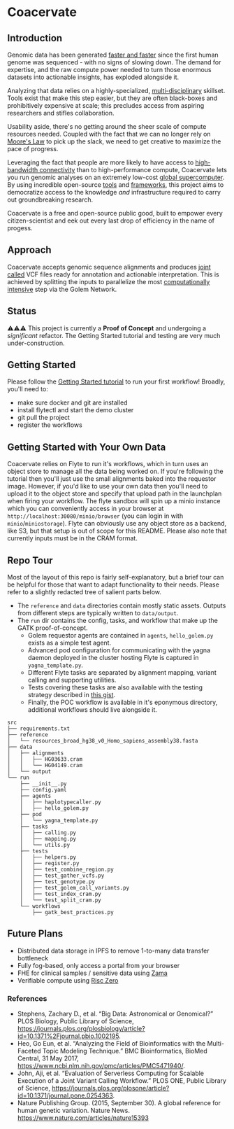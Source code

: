 # Coacervate

## Introduction

Genomic data has been generated [faster and faster](https://journals.plos.org/plosbiology/article?id=10.1371/journal.pbio.1002195) since the first human genome was sequenced - with no signs of slowing down. The demand for expertise, and the raw compute power needed to turn those enormous datasets into actionable insights, has exploded alongside it.

Analyzing that data relies on a highly-specialized, [multi-disciplinary](https://www.ncbi.nlm.nih.gov/pmc/articles/PMC5471940/) skillset. Tools exist that make this step easier, but they are often black-boxes and prohibitively expensive at scale; this precludes access from aspiring researchers and stifles collaboration.

Usability aside, there's no getting around the sheer scale of compute resources needed. Coupled with the fact that we can no longer rely on [Moore's Law](https://www.technologyreview.com/2016/05/13/245938/moores-law-is-dead-now-what/) to pick up the slack, we need to get creative to maximize the pace of progress.

Leveraging the fact that people are more likely to have access to [high-bandwidth connectivity](https://www.fiercetelecom.com/broadband/att-upgrades-its-fiber-network-offer-2-gig-5-gig-speeds) than to high-performance compute, Coacervate lets you run genomic analyses on an extremely low-cost [global supercomputer](https://www.golem.network). By using incredible open-source [tools](https://gatk.broadinstitute.org/hc/en-us) and [frameworks](https://flyte.org/), this project aims to democratize access to the knowledge _and_ infrastructure required to carry out groundbreaking research.

Coacervate is a free and open-source public good, built to empower every citizen-scientist and eek out every last drop of efficiency in the name of progess.

## Approach
Coacervate accepts genomic sequence alignments and produces [joint called](https://gatk.broadinstitute.org/hc/en-us/articles/360035890431-The-logic-of-joint-calling-for-germline-short-variants) VCF files ready for annotation and actionable interpretation. This is achieved by splitting the inputs to parallelize the most [computationally intensive](https://journals.plos.org/plosone/article?id=10.1371/journal.pone.0254363#pone-0254363-g003) step via the Golem Network. 

## Status
⚠️⚠️⚠️ This project is currently a **Proof of Concept** and undergoing a *significant* refactor. The Getting Started tutorial and testing are very much under-construction.

## Getting Started
Please follow the [Getting Started tutorial](getting_started.md) to run your first workflow! Broadly, you'll need to: 
- make sure docker and git are installed
- install flytectl and start the demo cluster
- git pull the project
- register the workflows

## Getting Started with Your Own Data
Coacervate relies on Flyte to run it's workflows, which in turn uses an object store to manage all the data being worked on. If you're following the tutorial then you'll just use the small alignments baked into the requestor image. However, if you'd like to use your own data then you'll need to upload it to the object store and specify that upload path in the launchplan when firing your workflow. The flyte sandbox will spin up a minio instance which you can conveniently access in your browser at `http://localhost:30080/minio/browser` (you can login in with `minio`/`miniostorage`). Flyte can obviously use any object store as a backend, like S3, but that setup is out of scope for this README. Please also note that currently inputs must be in the CRAM format. 

## Repo Tour
Most of the layout of this repo is fairly self-explanatory, but a brief tour can be helpful for those that want to adapt functionality to their needs. Please refer to a slightly redacted tree of salient parts below.
- The `reference` and `data` directories contain mostly static assets. Outputs from different steps are typically written to `data/output`.
- The `run` dir contains the config, tasks, and workflow that make up the GATK proof-of-concept.
   - Golem requestor agents are contained in `agents`, `hello_golem.py` exists as a simple test agent.
   - Advanced pod configuration for communicating with the yagna daemon deployed in the cluster hosting Flyte is captured in `yagna_template.py`.
   - Different Flyte tasks are separated by alignment mapping, variant calling and supporting utilities.
   - Tests covering these tasks are also available with the testing strategy described in [this gist](https://gist.github.com/pryce-turner/298ab8bb7f8bb7ee1b2507dc068c938e).
   - Finally, the POC workflow is available in it's eponymous directory, additional workflows should live alongside it.
```
src
├── requirements.txt
├── reference
│   └── resources_broad_hg38_v0_Homo_sapiens_assembly38.fasta
├── data
│   ├── alignments
│   │   ├── HG03633.cram
│   │   └── HG04149.cram
│   └── output
└── run
    ├── __init__.py
    ├── config.yaml
    ├── agents
    │   ├── haplotypecaller.py
    │   ├── hello_golem.py
    ├── pod
    │   └── yagna_template.py
    ├── tasks
    │   ├── calling.py
    │   ├── mapping.py
    │   └── utils.py
    ├── tests
    │   ├── helpers.py
    │   ├── register.py
    │   ├── test_combine_region.py
    │   ├── test_gather_vcfs.py
    │   ├── test_genotype.py
    │   ├── test_golem_call_variants.py
    │   ├── test_index_cram.py
    │   └── test_split_cram.py
    └── workflows
        ├── gatk_best_practices.py
```

## Future Plans
- Distributed data storage in IPFS to remove 1-to-many data transfer bottleneck
- Fully fog-based, only access a portal from your browser
- FHE for clinical samples / sensitive data using [Zama](https://www.zama.ai/)
- Verifiable compute using [Risc Zero](https://www.risczero.com/)

### References
  - Stephens, Zachary D., et al. “Big Data: Astronomical or Genomical?” PLOS Biology, Public Library of Science, https://journals.plos.org/plosbiology/article?id=10.1371%2Fjournal.pbio.1002195. 
  - Heo, Go Eun, et al. “Analyzing the Field of Bioinformatics with the Multi-Faceted Topic Modeling Technique.” BMC Bioinformatics, BioMed Central, 31 May 2017, https://www.ncbi.nlm.nih.gov/pmc/articles/PMC5471940/.
  - John, Aji, et al. “Evaluation of Serverless Computing for Scalable Execution of a Joint Variant Calling Workflow.” PLOS ONE, Public Library of Science, https://journals.plos.org/plosone/article?id=10.1371/journal.pone.0254363.
  - Nature Publishing Group. (2015, September 30). A global reference for human genetic variation. Nature News. https://www.nature.com/articles/nature15393 
